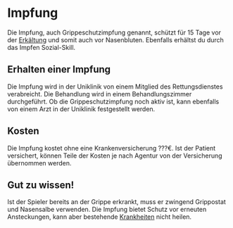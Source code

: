 # Impfung 
Die Impfung, auch Grippeschutzimpfung genannt, schützt für 15 Tage vor der [Erkältung](pages/grippe.md) und somit auch vor Nasenbluten. Ebenfalls erhältst du durch das Impfen Sozial-Skill.

## Erhalten einer Impfung 
Die Impfung wird in der Uniklinik von einem Mitglied des Rettungsdienstes verabreicht. Die Behandlung wird in einem Behandlungszimmer durchgeführt. Ob die Grippeschutzimpfung noch aktiv ist, kann ebenfalls von einem Arzt in der Uniklinik festgestellt werden.

## Kosten 
Die Impfung kostet ohne eine Krankenversicherung ???€. Ist der Patient versichert, können Teile der Kosten je nach Agentur von der Versicherung übernommen werden.

## Gut zu wissen!
Ist der Spieler bereits an der Grippe erkrankt, muss er zwingend Grippostat und Nasensalbe verwenden. Die Impfung bietet Schutz vor erneuten Ansteckungen, kann aber bestehende [Krankheiten](pages/krankheiten) nicht heilen.
